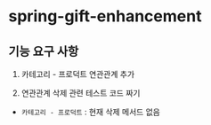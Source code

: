 # spring-gift-enhancement

## 기능 요구 사항
1. 카테고리 - 프로덕트 연관관계 추가   

2. 연관관계 삭제 관련 테스트 코드 짜기   
- `카테고리 - 프로덕트` : 현재 삭제 메서드 없음

